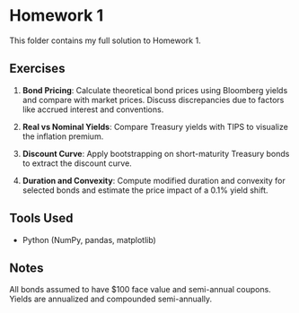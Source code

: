 # Homework 1 

This folder contains my full solution to Homework 1.

## Exercises

1. **Bond Pricing**: Calculate theoretical bond prices using Bloomberg yields and compare with market prices. Discuss discrepancies due to factors like accrued interest and conventions.

2. **Real vs Nominal Yields**: Compare Treasury yields with TIPS to visualize the inflation premium.

3. **Discount Curve**: Apply bootstrapping on short-maturity Treasury bonds to extract the discount curve.

4. **Duration and Convexity**: Compute modified duration and convexity for selected bonds and estimate the price impact of a 0.1% yield shift.

## Tools Used
- Python (NumPy, pandas, matplotlib)

## Notes
All bonds assumed to have $100 face value and semi-annual coupons. Yields are annualized and compounded semi-annually.

